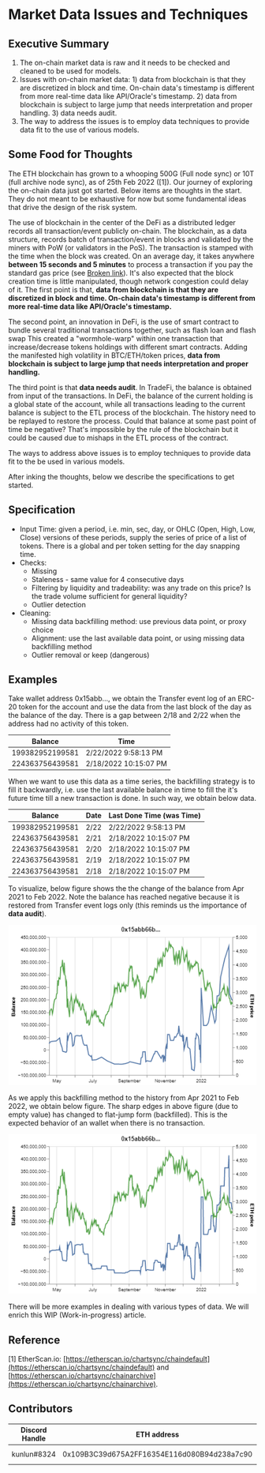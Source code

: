 # Market Data Issues and Techniques

## Executive Summary

1. The on-chain market data is raw and it needs to be checked and cleaned to be used for models.
2. Issues with on-chain market data: 1) data from blockchain is that they are discretized in block and time. On-chain data's timestamp is different from more real-time data like API/Oracle's timestamp. 2) data from blockchain is subject to large jump that needs interpretation and proper handling. 3) data needs audit.
3. The way to address the issues is to employ data techniques to provide data fit to the use of various models.

## Some Food for Thoughts

The ETH blockchain has grown to a whooping 500G (Full node sync) or 10T (full archive node sync), as of 25th Feb 2022 (\[1]). Our journey of exploring the on-chain data just got started. Below items are thoughts in the start. They do not meant to be exhaustive for now but some fundamental ideas that drive the design of the risk system.

The use of blockchain in the center of the DeFi as a distributed ledger records all transaction/event publicly on-chain. The blockchain, as a data structure, records batch of transaction/event in blocks and validated by the miners with PoW (or validators in the PoS). The transaction is stamped with the time when the block was created. On an average day, it takes anywhere **between 15 seconds and 5 minutes** to process a transaction if you pay the standard gas price (see [Broken link](broken-reference "mention")). It's also expected that the block creation time is little manipulated, though network congestion could delay of it. The first point is that, **data from blockchain is that they are discretized in block and time. On-chain data's timestamp is different from more real-time data like API/Oracle's timestamp.**

The second point, an innovation in DeFi, is the use of smart contract to bundle several traditional transactions together, such as flash loan and flash swap This created a "wormhole-warp" within one transaction that increase/decrease tokens holdings with different smart contracts. Adding the manifested high volatility in BTC/ETH/token prices, **data from blockchain is subject to large jump that needs interpretation and proper handling.**

The third point is that **data needs audit**. In TradeFi, the balance is obtained from input of the transactions. In DeFi, the balance of the current holding is a global state of the account, while all transactions leading to the current balance is subject to the ETL process of the blockchain. The history need to be replayed to restore the process. Could that balance at some past point of time be negative? That's impossible by the rule of the blockchain but it could be caused due to mishaps in the ETL process of the contract.

The ways to address above issues is to employ techniques to provide data fit to the be used in various models.

After inking the thoughts, below we describe the specifications to get started.

## Specification

* Input Time: given a period, i.e. min, sec, day, or OHLC (Open, High, Low, Close) versions of these periods, supply the series of price of a list of tokens. There is a global and per token setting for the day snapping time.
* Checks:
  * Missing
  * Staleness - same value for 4 consecutive days
  * Filtering by liquidity and tradeability: was any trade on this price? Is the trade volume sufficient for general liquidity?
  * Outlier detection
* Cleaning:
  * Missing data backfilling method: use previous data point, or proxy choice
  * Alignment: use the last available data point, or using missing data backfilling method
  * Outlier removal or keep (dangerous)

## Examples

Take wallet address 0x15abb..., we obtain the Transfer event log of an ERC-20 token for the account and use the data from the last block of the day as the balance of the day. There is a gap between 2/18 and 2/22 when the address had no activity of this token.&#x20;

| Balance         | Time                  |
| --------------- | --------------------- |
| 199382952199581 | 2/22/2022 9:58:13 PM  |
| 224363756439581 | 2/18/2022 10:15:07 PM |

When we want to use this data as a time series, the backfilling strategy is to fill it backwardly, i.e. use the last available balance in time to fill the it's future time till a new transaction is done. In such way, we obtain below data.

| Balance         | Date | Last Done Time (was Time) |
| --------------- | ---- | ------------------------- |
| 199382952199581 | 2/22 | 2/22/2022 9:58:13 PM      |
| 224363756439581 | 2/21 | 2/18/2022 10:15:07 PM     |
| 224363756439581 | 2/20 | 2/18/2022 10:15:07 PM     |
| 224363756439581 | 2/19 | 2/18/2022 10:15:07 PM     |
| 224363756439581 | 2/18 | 2/18/2022 10:15:07 PM     |

To visualize, below figure shows the the change of the balance from Apr 2021 to Feb 2022. Note the balance has reached negative because it is restored from Transfer event logs only (this reminds us the importance of **data audit**).&#x20;

![Account balance change for an ERC-20 token in 0x15abb... from Apr 2021 to Feb 2022. Incorrect due to empty values (See above for the note on the negative balance)](../.gitbook/assets/image.png)

As we apply this backfilling method to the history from Apr 2021 to Feb 2022, we obtain below figure. The sharp edges in above figure (due to empty value) has changed to flat-jump form (backfilled). This is the expected behavior of an wallet when there is no transaction.

![Account balance change for an ERC-20 token in 0x15abb... from Apr 2021 to Feb 2022. Backfilled. (See above for the note on the negative balance)](<../.gitbook/assets/image (1) (1).png>)

There will be more examples in dealing with various types of data. We will enrich this WIP (Work-in-progress) article.

## Reference



\[1] EtherScan.io: [https://etherscan.io/chartsync/chaindefault](https://etherscan.io/chartsync/chaindefault) and [https://etherscan.io/chartsync/chainarchive](https://etherscan.io/chartsync/chainarchive).



## Contributors <a href="#contributors" id="contributors"></a>

| Discord Handle | ETH address                                 | Reward          | Contribution     |
| -------------- | ------------------------------------------- | --------------- | ---------------- |
| ​kunlun#8324   | 0x109B3C39d675A2FF16354E116d080B94d238a7c90 | $CMK (internal) | Original version |
